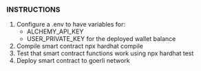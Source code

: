 ### INSTRUCTIONS

1. Configure a .env to have variables for:
   - ALCHEMY_API_KEY
   - USER_PRIVATE_KEY for the deployed wallet balance
2. Compile smart contract npx hardhat compile
3. Test that smart contract functions work using npx hardhat test
4. Deploy smart contract to goerli network
